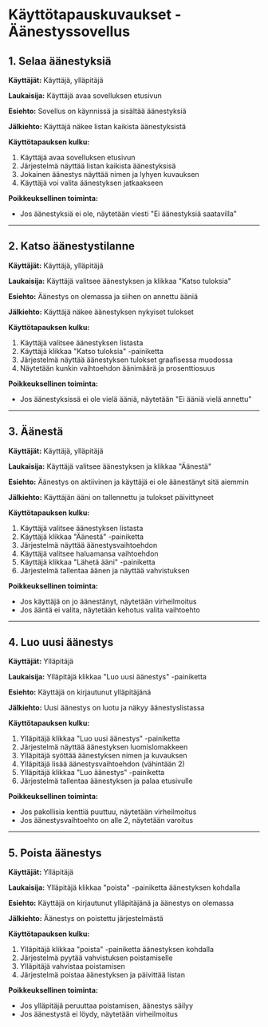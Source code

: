 # Käyttötapauskuvaukset - Äänestyssovellus

## 1. Selaa äänestyksiä

**Käyttäjät:** Käyttäjä, ylläpitäjä

**Laukaisija:** Käyttäjä avaa sovelluksen etusivun

**Esiehto:** Sovellus on käynnissä ja sisältää äänestyksiä

**Jälkiehto:** Käyttäjä näkee listan kaikista äänestyksistä

**Käyttötapauksen kulku:**
1. Käyttäjä avaa sovelluksen etusivun
2. Järjestelmä näyttää listan kaikista äänestyksisä
3. Jokainen äänestys näyttää nimen ja lyhyen kuvauksen
4. Käyttäjä voi valita äänestyksen jatkaakseen

**Poikkeuksellinen toiminta:**
- Jos äänestyksiä ei ole, näytetään viesti "Ei äänestyksiä saatavilla"

---

## 2. Katso äänestystilanne

**Käyttäjät:** Käyttäjä, ylläpitäjä

**Laukaisija:** Käyttäjä valitsee äänestyksen ja klikkaa "Katso tuloksia"

**Esiehto:** Äänestys on olemassa ja siihen on annettu ääniä

**Jälkiehto:** Käyttäjä näkee äänestyksen nykyiset tulokset

**Käyttötapauksen kulku:**
1. Käyttäjä valitsee äänestyksen listasta
2. Käyttäjä klikkaa "Katso tuloksia" -painiketta
3. Järjestelmä näyttää äänestyksen tulokset graafisessa muodossa
4. Näytetään kunkin vaihtoehdon äänimäärä ja prosenttiosuus

**Poikkeuksellinen toiminta:**
- Jos äänestyksissä ei ole vielä ääniä, näytetään "Ei ääniä vielä annettu"

---

## 3. Äänestä

**Käyttäjät:** Käyttäjä, ylläpitäjä

**Laukaisija:** Käyttäjä valitsee äänestyksen ja klikkaa "Äänestä"

**Esiehto:** Äänestys on aktiivinen ja käyttäjä ei ole äänestänyt sitä aiemmin

**Jälkiehto:** Käyttäjän ääni on tallennettu ja tulokset päivittyneet

**Käyttötapauksen kulku:**
1. Käyttäjä valitsee äänestyksen listasta
2. Käyttäjä klikkaa "Äänestä" -painiketta
3. Järjestelmä näyttää äänestysvaihtoehdon
4. Käyttäjä valitsee haluamansa vaihtoehdon
5. Käyttäjä klikkaa "Lähetä ääni" -painiketta
6. Järjestelmä tallentaa äänen ja näyttää vahvistuksen

**Poikkeuksellinen toiminta:**
- Jos käyttäjä on jo äänestänyt, näytetään virheilmoitus
- Jos ääntä ei valita, näytetään kehotus valita vaihtoehto

---

## 4. Luo uusi äänestys

**Käyttäjät:** Ylläpitäjä

**Laukaisija:** Ylläpitäjä klikkaa "Luo uusi äänestys" -painiketta

**Esiehto:** Käyttäjä on kirjautunut ylläpitäjänä

**Jälkiehto:** Uusi äänestys on luotu ja näkyy äänestyslistassa

**Käyttötapauksen kulku:**
1. Ylläpitäjä klikkaa "Luo uusi äänestys" -painiketta
2. Järjestelmä näyttää äänestyksen luomislomakkeen
3. Ylläpitäjä syöttää äänestyksen nimen ja kuvauksen
4. Ylläpitäjä lisää äänestysvaihtoehdon (vähintään 2)
5. Ylläpitäjä klikkaa "Luo äänestys" -painiketta
6. Järjestelmä tallentaa äänestyksen ja palaa etusivulle

**Poikkeuksellinen toiminta:**
- Jos pakollisia kenttiä puuttuu, näytetään virheilmoitus
- Jos äänestysvaihtoehto on alle 2, näytetään varoitus

---

## 5. Poista äänestys

**Käyttäjät:** Ylläpitäjä

**Laukaisija:** Ylläpitäjä klikkaa "poista" -painiketta äänestyksen kohdalla

**Esiehto:** Käyttäjä on kirjautunut ylläpitäjänä ja äänestys on olemassa

**Jälkiehto:** Äänestys on poistettu järjestelmästä

**Käyttötapauksen kulku:**
1. Ylläpitäjä klikkaa "poista" -painiketta äänestyksen kohdalla
2. Järjestelmä pyytää vahvistuksen poistamiselle
3. Ylläpitäjä vahvistaa poistamisen
4. Järjestelmä poistaa äänestyksen ja päivittää listan

**Poikkeuksellinen toiminta:**
- Jos ylläpitäjä peruuttaa poistamisen, äänestys säilyy
- Jos äänestystä ei löydy, näytetään virheilmoitus
